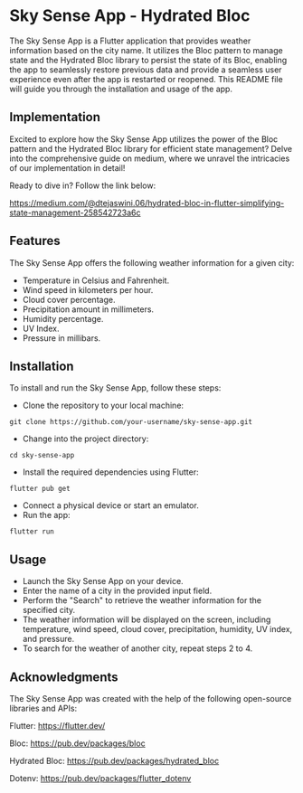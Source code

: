# Sky Sense App - Hydrated Bloc

The Sky Sense App is a Flutter application that provides weather information based on the city name. It utilizes the Bloc pattern to manage state and the Hydrated Bloc library to persist the state of its Bloc, enabling the app to seamlessly restore previous data and provide a seamless user experience even after the app is restarted or reopened. This README file will guide you through the installation and usage of the app.

## Implementation

Excited to explore how the Sky Sense App utilizes the power of the Bloc pattern and the Hydrated Bloc library for efficient state management? 
Delve into the comprehensive guide on medium, where we unravel the intricacies of our implementation in detail!

Ready to dive in? Follow the link below:

https://medium.com/@dtejaswini.06/hydrated-bloc-in-flutter-simplifying-state-management-258542723a6c

## Features

The Sky Sense App offers the following weather information for a given city:

- Temperature in Celsius and Fahrenheit.
- Wind speed in kilometers per hour.
- Cloud cover percentage.
- Precipitation amount in millimeters.
- Humidity percentage.
- UV Index.
- Pressure in millibars.

## Installation

To install and run the Sky Sense App, follow these steps:

- Clone the repository to your local machine:
```
git clone https://github.com/your-username/sky-sense-app.git
```
- Change into the project directory:
```
cd sky-sense-app
```
- Install the required dependencies using Flutter:
```
flutter pub get
```
- Connect a physical device or start an emulator.
- Run the app:
```
flutter run
```

## Usage

- Launch the Sky Sense App on your device.
- Enter the name of a city in the provided input field.
- Perform the "Search" to retrieve the weather information for the specified city.
- The weather information will be displayed on the screen, including temperature, wind speed, cloud cover, precipitation, humidity, UV index, and pressure.
- To search for the weather of another city, repeat steps 2 to 4.

## Acknowledgments

The Sky Sense App was created with the help of the following open-source libraries and APIs:

Flutter: https://flutter.dev/

Bloc: https://pub.dev/packages/bloc

Hydrated Bloc: https://pub.dev/packages/hydrated_bloc

Dotenv: https://pub.dev/packages/flutter_dotenv
